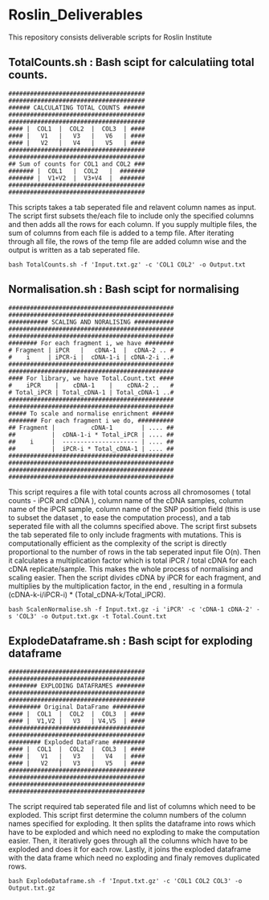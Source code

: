# Roslin_Deliverables

This repository consists deliverable scripts for Roslin Institute



## TotalCounts.sh : Bash scipt for calculatiing total counts.
```
######################################
######################################
###### CALCULATING TOTAL COUNTS ######
######################################
######################################
#### |  COL1  |  COL2  |  COL3  | ####
#### |   V1   |   V3   |   V6   | ####
#### |   V2   |   V4   |   V5   | ####
######################################
######################################
## Sum of counts for COL1 and COL2 ###
####### |  COL1   |  COL2   |  #######
####### |  V1+V2  |  V3+V4  |  #######
######################################
######################################
```
This scripts takes a tab seperated file and relavent column names as input.
The script first subsets the/each file to include only the specified columns and then adds all the rows for each column.
If you supply multiple files, the sum of columns from each file is added to a temp file. After iterating through all file, the rows of the temp file are added column wise and the output is written as a tab seperated file.
```
bash TotalCounts.sh -f 'Input.txt.gz' -c 'COL1 COL2' -o Output.txt
```

## Normalisation.sh : Bash scipt for normalising 
```
##############################################
##############################################
########### SCALING AND NORALISING ###########
##############################################
##############################################
######## For each fragment i, we have ########
# Fragment | iPCR   |   cDNA-1  |  cDNA-2 .. #
#    i     | iPCR-i |  cDNA-1-i | cDNA-2-i ..#
##############################################
##############################################
#### For library, we have Total.Count.txt ####
#    iPCR    |    cDNA-1    |    cDNA-2 ..   #
# Total_iPCR | Total_cDNA-1 | Total_cDNA-1 ..#
##############################################
##############################################
##### To scale and normalise enrichment ######
######## For each fragment i we do, ##########
## Fragment |          cDNA-1        | .... ##
##          |  cDNA-1-i * Total_iPCR | .... ##
##    i     |  --------------------- | .... ##
##          |  iPCR-i * Total_cDNA-1 | .... ##
##############################################
##############################################
##############################################
##############################################
```
This script requires a file with total counts across all chromosomes ( total counts - iPCR and cDNA ), column name of the cDNA samples, column name of the iPCR sample, column name of the SNP position field (this is use to subset the dataset , to ease the computation process), and a tab seperated file with all the columns specified above.
The script first subsets the tab seperated file to only include fragments with mutations. This is computationally efficient as the complexity of the script is directly proportional to the number of rows in the tab seperated input file O(n). Then it calculates a multiplication factor which is total iPCR / total cDNA for each cDNA replicate/sample. This makes the whole process of normalising and scaling easier. Then the script divides cDNA by iPCR for each fragment, and multiplies by the multiplication factor, in the end , resulting in a formula (cDNA-k-i/iPCR-i) * (Total_cDNA-k/Total_iPCR).
```
bash ScalenNormalise.sh -f Input.txt.gz -i 'iPCR' -c 'cDNA-1 cDNA-2' -s 'COL3' -o Output.txt.gx -t Total.Count.txt
```

## ExplodeDataframe.sh : Bash scipt for exploding dataframe

```
######################################
######################################
######## EXPLODING DATAFRAMES ########
######################################
######################################
######### Original DataFrame #########
#### |  COL1  |  COL2  |  COL3  | ####
#### |  V1,V2 |   V3   | V4,V5  | ####
######################################
######################################
######### Exploded DataFrame #########
#### |  COL1  |  COL2  |  COL3  | ####
#### |   V1   |   V3   |   V4   | ####
#### |   V2   |   V3   |   V5   | ####
######################################
######################################
######################################
######################################
```

The script required tab seperated file and list of columns which need to be exploded. This script first determine the column numbers of the column names specified for exploding. It then splits the dataframe into rows which have to be exploded and which need no exploding to make the computation easier. Then, it iteratively goes through all the columns which have to be exploded and does it for each row. Lastly, it joins the exploded dataframe with the data frame which need no exploding and finaly removes duplicated rows.

```
bash ExplodeDataframe.sh -f 'Input.txt.gz' -c 'COL1 COL2 COL3' -o Output.txt.gz
```
 
